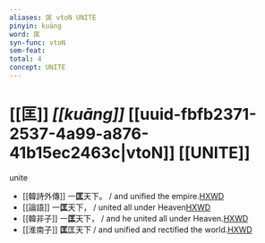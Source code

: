 ```yaml
---
aliases: 匡 vtoN UNITE
pinyin: kuāng
word: 匡
syn-func: vtoN
sem-feat: 
total: 4
concept: UNITE 
---
```

# [[匡]] *[[kuāng]]*  [[uuid-fbfb2371-2537-4a99-a876-41b15ec2463c|vtoN]] [[UNITE]]
unite
 - [[韓詩外傳]] 一**匡**天下。 / and unified the empire.[HXWD](https://hxwd.org/textview.html?location=KR1c0066_tls_008-24a.55)
 - [[論語]] 一**匡**天下， / united all under Heaven[HXWD](https://hxwd.org/textview.html?location=KR1h0004_tls_014-23a.10)
 - [[韓非子]] 一**匡**天下， / and he united all under Heaven.[HXWD](https://hxwd.org/textview.html?location=KR3c0005_tls_037-16a.4)
 - [[淮南子]] **匡**匡天下 / and unified and rectified the world.[HXWD](https://hxwd.org/textview.html?location=KR3j0010_tls_013-22a.70)